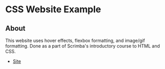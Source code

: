 # CSS Website Example

## About

This website uses hover effects, flexbox formatting, and image/gif formatting. Done as a part of Scrimba's introductory course to HTML and CSS.

- [Site](https://incomparable-conkies-34022a.netlify.app)
